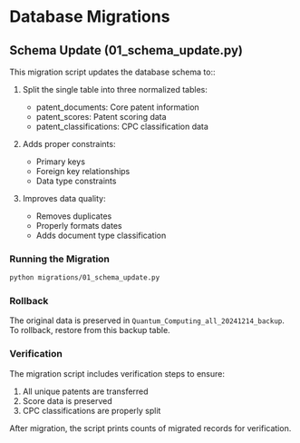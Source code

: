 # Database Migrations

## Schema Update (01_schema_update.py)

This migration script updates the database schema to::

1. Split the single table into three normalized tables:
   - patent_documents: Core patent information
   - patent_scores: Patent scoring data
   - patent_classifications: CPC classification data

2. Adds proper constraints:
   - Primary keys
   - Foreign key relationships
   - Data type constraints

3. Improves data quality:
   - Removes duplicates
   - Properly formats dates
   - Adds document type classification

### Running the Migration

```bash
python migrations/01_schema_update.py
```

### Rollback

The original data is preserved in `Quantum_Computing_all_20241214_backup`.
To rollback, restore from this backup table.

### Verification

The migration script includes verification steps to ensure:
1. All unique patents are transferred
2. Score data is preserved
3. CPC classifications are properly split

After migration, the script prints counts of migrated records for verification.